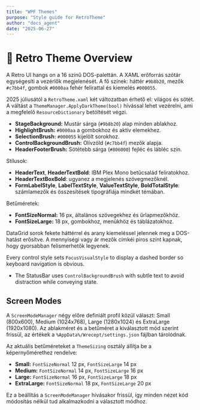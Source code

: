 ```yaml
---
title: "WPF Themes"
purpose: "Style guide for RetroTheme"
author: "docs_agent"
date: "2025-06-27"
---
```


# 🎨 Retro Theme Overview

A Retro UI hangs on a 16 színű DOS-palettán. A XAML erőforrás szótár egységesíti a vezérlők megjelenését. A fő színek: háttér `#9b8b20`, mezők `#c7bb4f`, gombok `#0000aa` fehér felirattal és kiemelés `#000055`.

2025 júliusától a `RetroTheme.xaml` két változatban érhető el: világos és sötét. A váltást a `ThemeManager.ApplyDarkTheme(bool)` hívással lehet vezérelni, ami a megfelelő `ResourceDictionary` betöltését végzi.

- **StageBackground:** Mustár sárga (`#9b8b20`) alap minden ablakhoz.
- **HighlightBrush:** `#0000aa` a gombokhoz és aktív elemekhez.
- **SelectionBrush:** `#000055` kijelölt sorokhoz.
- **ControlBackgroundBrush:** Olívzöld (`#c7bb4f`) mezők alapja.
- **HeaderFooterBrush:** Sötétebb sárga (`#806000`) fejléc és lábléc szín.

Stílusok:
- **HeaderText**, **HeaderTextBold**: IBM Plex Mono betűcsalád feliratokhoz.
- **HeaderTextBoxBold**: ugyanez a megjelenés szövegmezőknél.
- **FormLabelStyle**, **LabelTextStyle**, **ValueTextStyle**, **BoldTotalStyle**: számlamezők és összesítések tipográfiája mindkét témában.

Betűméretek:
- **FontSizeNormal:** 16 px, általános szövegekhez és űrlapmezőkhöz.
- **FontSizeLarge:** 18 px, gombokhoz, menükhöz és táblázatokhoz.

DataGrid sorok fekete háttérrel és arany kiemeléssel jelennek meg a DOS-hatást erősítve. A mennyiségi vagy ár mezők címkéi piros színt kapnak, hogy gyorsabban felismerhetők legyenek.

Every control style sets `FocusVisualStyle` to display a dashed border so keyboard navigation is obvious.
- The StatusBar uses `ControlBackgroundBrush` with subtle text to avoid distraction while conveying state.

## Screen Modes

A `ScreenModeManager` négy előre definiált profil közül választ:
Small (800x600), Medium (1024x768), Large (1280x1024) és ExtraLarge (1920x1080).
Az ablakméret és a betűméret a kiválasztott mód szerint frissül, az értékek a
`%AppData%/Wrecept/settings.json` fájlban tárolódnak.

Az aktuális betűméreteket a `ThemeSizing` osztály állítja be a képernyőmérethez
rendelve:

- **Small:** `FontSizeNormal` 12 px, `FontSizeLarge` 14 px
- **Medium:** `FontSizeNormal` 14 px, `FontSizeLarge` 16 px
- **Large:** `FontSizeNormal` 16 px, `FontSizeLarge` 18 px
- **ExtraLarge:** `FontSizeNormal` 18 px, `FontSizeLarge` 20 px

Ez a beállítás a `ScreenModeManager` hívásakor frissül, így minden nézet kód
módosítás nélkül tud alkalmazkodni a választott módhoz.
